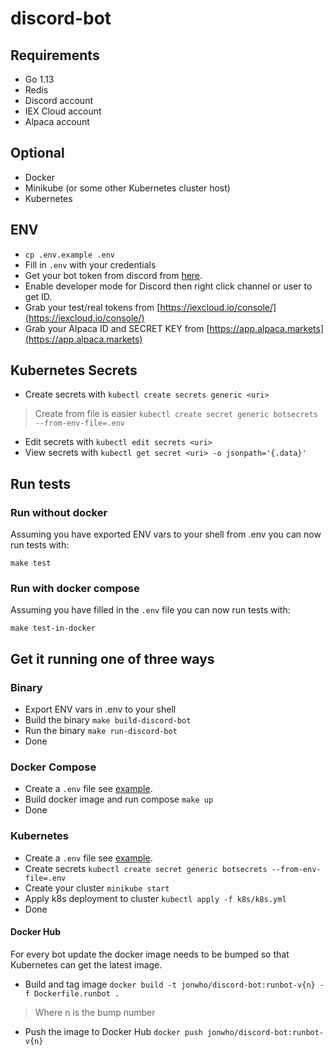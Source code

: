 # discord-bot

## Requirements
* Go 1.13
* Redis
* Discord account
* IEX Cloud account
* Alpaca account

## Optional
* Docker
* Minikube (or some other Kubernetes cluster host)
* Kubernetes

## ENV
* `cp .env.example .env`
* Fill in `.env` with your credentials
* Get your bot token from discord from [here](https://discordapp.com/developers/applications/me).
* Enable developer mode for Discord then right click channel or user to get ID.
* Grab your test/real tokens from [https://iexcloud.io/console/](https://iexcloud.io/console/)
* Grab your Alpaca ID and SECRET KEY from [https://app.alpaca.markets](https://app.alpaca.markets)

## Kubernetes Secrets
* Create secrets with `kubectl create secrets generic <uri>`
> Create from file is easier `kubectl create secret generic botsecrets --from-env-file=.env`
* Edit secrets with `kubectl edit secrets <uri>`
* View secrets with `kubectl get secret <uri> -o jsonpath='{.data}'`

## Run tests
### Run without docker
Assuming you have exported ENV vars to your shell from .env you can now run tests with:
```
make test
```
### Run with docker compose
Assuming you have filled in the `.env` file you can now run tests with:
```
make test-in-docker
```

## Get it running one of three ways
### Binary
* Export ENV vars in .env to your shell
* Build the binary `make build-discord-bot`
* Run the binary `make run-discord-bot`
* Done

### Docker Compose
* Create a `.env` file see [example](#ENV).
* Build docker image and run compose `make up`
* Done

### Kubernetes
* Create a `.env` file see [example](#ENV).
* Create secrets `kubectl create secret generic botsecrets --from-env-file=.env`
* Create your cluster `minikube start`
* Apply k8s deployment to cluster `kubectl apply -f k8s/k8s.yml`
* Done

#### Docker Hub
For every bot update the docker image needs to be bumped so that Kubernetes can get the latest image.

* Build and tag image `docker build -t jonwho/discord-bot:runbot-v{n} -f Dockerfile.runbot .`
> Where n is the bump number
* Push the image to Docker Hub `docker push jonwho/discord-bot:runbot-v{n}`
